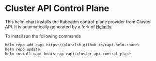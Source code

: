 # Cluster API Control Plane

This helm chart installs the Kubeadm control-plane provider from Cluster API. It is automatically generated by a fork of [Helmify](https://github.com/arttor/helmify).

To install run the following commands

```bash
helm repo add capi https://pluralsh.github.io/capi-helm-charts
helm repo update
helm install capi-bootstrap capi/cluster-api-control-plane
```
